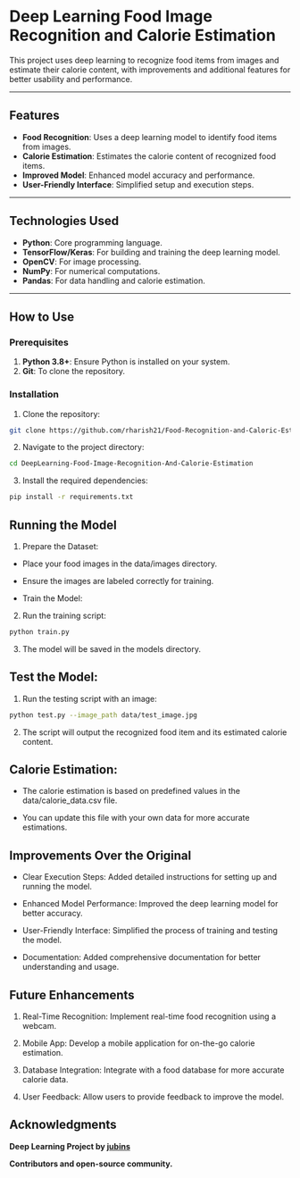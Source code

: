 # Deep Learning Food Image Recognition and Calorie Estimation

This project uses deep learning to recognize food items from images and estimate their calorie content, with improvements and additional features for better usability and performance.

---

## Features

- **Food Recognition**: Uses a deep learning model to identify food items from images.
- **Calorie Estimation**: Estimates the calorie content of recognized food items.
- **Improved Model**: Enhanced model accuracy and performance.
- **User-Friendly Interface**: Simplified setup and execution steps.

---

## Technologies Used

- **Python**: Core programming language.
- **TensorFlow/Keras**: For building and training the deep learning model.
- **OpenCV**: For image processing.
- **NumPy**: For numerical computations.
- **Pandas**: For data handling and calorie estimation.

---

## How to Use

### Prerequisites

1. **Python 3.8+**: Ensure Python is installed on your system.
2. **Git**: To clone the repository.

### Installation

1. Clone the repository:

```bash
git clone https://github.com/rharish21/Food-Recognition-and-Caloric-Estimation.git
```

2. Navigate to the project directory:

```bash
cd DeepLearning-Food-Image-Recognition-And-Calorie-Estimation
```
3. Install the required dependencies:

```bash
pip install -r requirements.txt
```
## Running the Model

1. Prepare the Dataset:

- Place your food images in the data/images directory.

- Ensure the images are labeled correctly for training.

- Train the Model:

2. Run the training script:

```bash
python train.py
```
3. The model will be saved in the models directory.

## Test the Model:

1. Run the testing script with an image:

```bash
python test.py --image_path data/test_image.jpg
```

2. The script will output the recognized food item and its estimated calorie content.

## Calorie Estimation:

- The calorie estimation is based on predefined values in the data/calorie_data.csv file.

- You can update this file with your own data for more accurate estimations.

## Improvements Over the Original

- Clear Execution Steps: Added detailed instructions for setting up and running the model.

- Enhanced Model Performance: Improved the deep learning model for better accuracy.

- User-Friendly Interface: Simplified the process of training and testing the model.

- Documentation: Added comprehensive documentation for better understanding and usage.

## Future Enhancements

1. Real-Time Recognition: Implement real-time food recognition using a webcam.

2. Mobile App: Develop a mobile application for on-the-go calorie estimation.

3. Database Integration: Integrate with a food database for more accurate calorie data.

4. User Feedback: Allow users to provide feedback to improve the model.


## Acknowledgments

**Deep Learning Project by [jubins](https://github.com/jubins/DeepLearning-Food-Image-Recognition-And-Calorie-Estimation)**

**Contributors and open-source community.**
